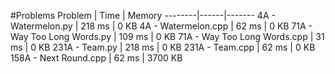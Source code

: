 #Problems
Problem | Time | Memory
--------|------|-------
4A - Watermelon.py | 218 ms | 0 KB
4A - Watermelon.cpp | 62 ms | 0 KB
71A - Way Too Long Words.py | 109 ms | 0 KB
71A - Way Too Long Words.cpp | 31 ms | 0 KB
231A - Team.py | 218 ms | 0 KB
231A - Team.cpp | 62 ms | 0 KB
158A - Next Round.cpp | 62 ms | 3700 KB
